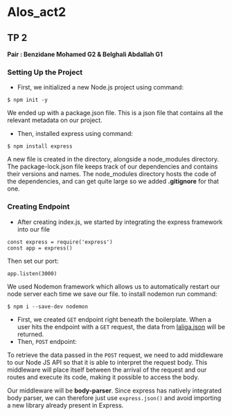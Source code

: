 # **Alos_act2**
## TP 2
**Pair : Benzidane Mohamed G2 & Belghali Abdallah G1**

### Setting Up the Project
- First, we initialized a new Node.js project using command:
```
$ npm init -y
```
We ended up with a package.json file. This is a json file that contains all the relevant metadata on our project.
- Then, installed express using command:
```
$ npm install express
```
A new file is created in the directory, alongside a node_modules directory. The package-lock.json file keeps track of our dependencies and contains their versions and names.
The node_modules directory hosts the code of the dependencies, and can get quite large so we added **.gitignore** for that one.
### Creating Endpoint
- After creating index.js, we started by integrating the express framework into our file
```
const express = require('express')
const app = express()
```
Then set our port:
```
app.listen(3000)
```
We used Nodemon framework which allows us to automatically restart our node server each time we save our file.
to install nodemon run command:
```
$ npm i --save-dev nodemon
```
- First, we created ``GET`` endpoint right beneath the boilerplate. When a user hits the endpoint with a ``GET`` request, the data from [laliga.json](https://github.com/LogariusIV/Alos_act2/blob/main/laliga.json) will be returned.
- Then, ``POST`` endpoint:

To retrieve the data passed in the ``POST`` request, we need to add middleware to our Node JS API so that it is able to interpret the request body. This middleware will place itself between the arrival of the request and our routes and execute its code, making it possible to access the body.

Our middleware will be **body-parser**. Since express has natively integrated body parser, we can therefore just use ``express.json()`` and avoid importing a new library already present in Express.
